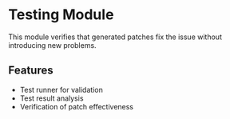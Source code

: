# Testing Module

This module verifies that generated patches fix the issue without introducing new problems.

## Features

- Test runner for validation
- Test result analysis
- Verification of patch effectiveness